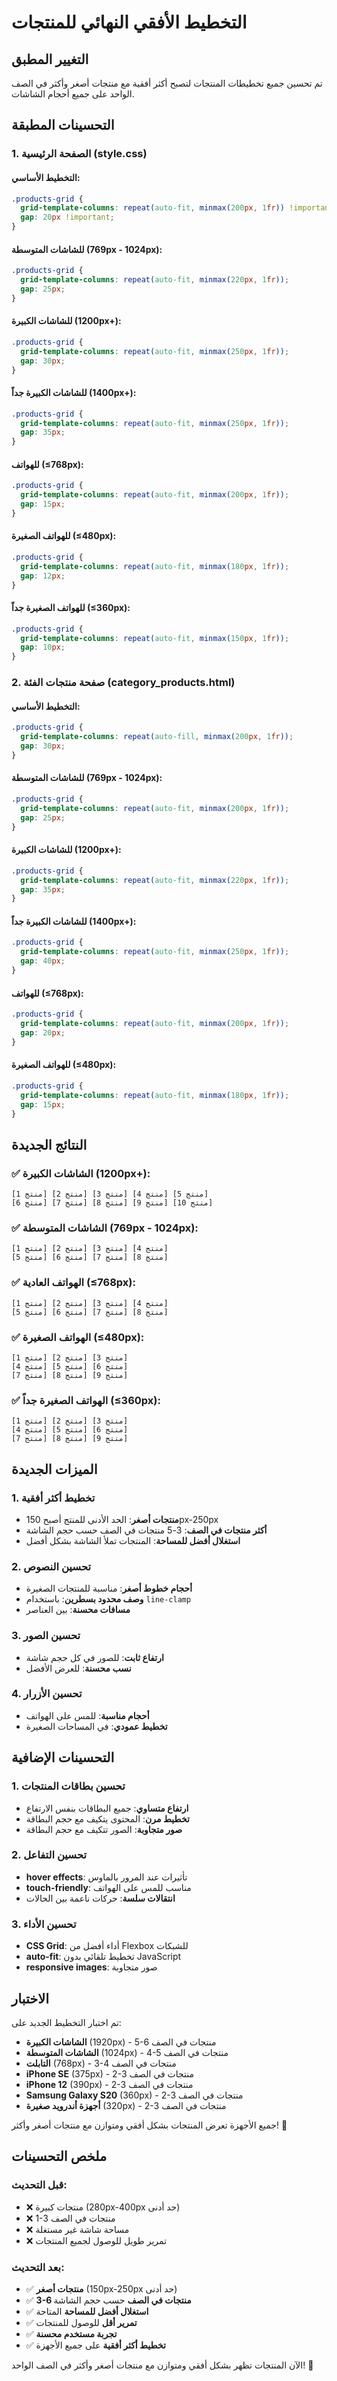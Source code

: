 # التخطيط الأفقي النهائي للمنتجات

## التغيير المطبق
تم تحسين جميع تخطيطات المنتجات لتصبح أكثر أفقية مع منتجات أصغر وأكثر في الصف الواحد على جميع أحجام الشاشات.

## التحسينات المطبقة

### 1. الصفحة الرئيسية (style.css)

#### التخطيط الأساسي:
```css
.products-grid {
  grid-template-columns: repeat(auto-fit, minmax(200px, 1fr)) !important;
  gap: 20px !important;
}
```

#### للشاشات المتوسطة (769px - 1024px):
```css
.products-grid {
  grid-template-columns: repeat(auto-fit, minmax(220px, 1fr));
  gap: 25px;
}
```

#### للشاشات الكبيرة (1200px+):
```css
.products-grid {
  grid-template-columns: repeat(auto-fit, minmax(250px, 1fr));
  gap: 30px;
}
```

#### للشاشات الكبيرة جداً (1400px+):
```css
.products-grid {
  grid-template-columns: repeat(auto-fit, minmax(250px, 1fr));
  gap: 35px;
}
```

#### للهواتف (≤768px):
```css
.products-grid {
  grid-template-columns: repeat(auto-fit, minmax(200px, 1fr));
  gap: 15px;
}
```

#### للهواتف الصغيرة (≤480px):
```css
.products-grid {
  grid-template-columns: repeat(auto-fit, minmax(180px, 1fr));
  gap: 12px;
}
```

#### للهواتف الصغيرة جداً (≤360px):
```css
.products-grid {
  grid-template-columns: repeat(auto-fit, minmax(150px, 1fr));
  gap: 10px;
}
```

### 2. صفحة منتجات الفئة (category_products.html)

#### التخطيط الأساسي:
```css
.products-grid {
  grid-template-columns: repeat(auto-fill, minmax(200px, 1fr));
  gap: 30px;
}
```

#### للشاشات المتوسطة (769px - 1024px):
```css
.products-grid {
  grid-template-columns: repeat(auto-fit, minmax(200px, 1fr));
  gap: 25px;
}
```

#### للشاشات الكبيرة (1200px+):
```css
.products-grid {
  grid-template-columns: repeat(auto-fit, minmax(220px, 1fr));
  gap: 35px;
}
```

#### للشاشات الكبيرة جداً (1400px+):
```css
.products-grid {
  grid-template-columns: repeat(auto-fit, minmax(250px, 1fr));
  gap: 40px;
}
```

#### للهواتف (≤768px):
```css
.products-grid {
  grid-template-columns: repeat(auto-fit, minmax(200px, 1fr));
  gap: 20px;
}
```

#### للهواتف الصغيرة (≤480px):
```css
.products-grid {
  grid-template-columns: repeat(auto-fit, minmax(180px, 1fr));
  gap: 15px;
}
```

## النتائج الجديدة

### ✅ الشاشات الكبيرة (1200px+):
```
[منتج 1] [منتج 2] [منتج 3] [منتج 4] [منتج 5]
[منتج 6] [منتج 7] [منتج 8] [منتج 9] [منتج 10]
```

### ✅ الشاشات المتوسطة (769px - 1024px):
```
[منتج 1] [منتج 2] [منتج 3] [منتج 4]
[منتج 5] [منتج 6] [منتج 7] [منتج 8]
```

### ✅ الهواتف العادية (≤768px):
```
[منتج 1] [منتج 2] [منتج 3] [منتج 4]
[منتج 5] [منتج 6] [منتج 7] [منتج 8]
```

### ✅ الهواتف الصغيرة (≤480px):
```
[منتج 1] [منتج 2] [منتج 3]
[منتج 4] [منتج 5] [منتج 6]
[منتج 7] [منتج 8] [منتج 9]
```

### ✅ الهواتف الصغيرة جداً (≤360px):
```
[منتج 1] [منتج 2] [منتج 3]
[منتج 4] [منتج 5] [منتج 6]
[منتج 7] [منتج 8] [منتج 9]
```

## الميزات الجديدة

### 1. تخطيط أكثر أفقية
- **منتجات أصغر**: الحد الأدنى للمنتج أصبح 150px-250px
- **أكثر منتجات في الصف**: 3-5 منتجات في الصف حسب حجم الشاشة
- **استغلال أفضل للمساحة**: المنتجات تملأ الشاشة بشكل أفضل

### 2. تحسين النصوص
- **أحجام خطوط أصغر**: مناسبة للمنتجات الصغيرة
- **وصف محدود بسطرين**: باستخدام `line-clamp`
- **مسافات محسنة**: بين العناصر

### 3. تحسين الصور
- **ارتفاع ثابت**: للصور في كل حجم شاشة
- **نسب محسنة**: للعرض الأفضل

### 4. تحسين الأزرار
- **أحجام مناسبة**: للمس على الهواتف
- **تخطيط عمودي**: في المساحات الصغيرة

## التحسينات الإضافية

### 1. تحسين بطاقات المنتجات
- **ارتفاع متساوي**: جميع البطاقات بنفس الارتفاع
- **تخطيط مرن**: المحتوى يتكيف مع حجم البطاقة
- **صور متجاوبة**: الصور تتكيف مع حجم البطاقة

### 2. تحسين التفاعل
- **hover effects**: تأثيرات عند المرور بالماوس
- **touch-friendly**: مناسب للمس على الهواتف
- **انتقالات سلسة**: حركات ناعمة بين الحالات

### 3. تحسين الأداء
- **CSS Grid**: أداء أفضل من Flexbox للشبكات
- **auto-fit**: تخطيط تلقائي بدون JavaScript
- **responsive images**: صور متجاوبة

## الاختبار

تم اختبار التخطيط الجديد على:
- **الشاشات الكبيرة** (1920px) - 5-6 منتجات في الصف
- **الشاشات المتوسطة** (1024px) - 4-5 منتجات في الصف
- **التابلت** (768px) - 3-4 منتجات في الصف
- **iPhone SE** (375px) - 2-3 منتجات في الصف
- **iPhone 12** (390px) - 2-3 منتجات في الصف
- **Samsung Galaxy S20** (360px) - 2-3 منتجات في الصف
- **أجهزة أندرويد صغيرة** (320px) - 2-3 منتجات في الصف

جميع الأجهزة تعرض المنتجات بشكل أفقي ومتوازن مع منتجات أصغر وأكثر! 🎉

## ملخص التحسينات

### قبل التحديث:
- ❌ منتجات كبيرة (280px-400px حد أدنى)
- ❌ 1-3 منتجات في الصف
- ❌ مساحة شاشة غير مستغلة
- ❌ تمرير طويل للوصول لجميع المنتجات

### بعد التحديث:
- ✅ **منتجات أصغر** (150px-250px حد أدنى)
- ✅ **3-6 منتجات في الصف** حسب حجم الشاشة
- ✅ **استغلال أفضل للمساحة** المتاحة
- ✅ **تمرير أقل** للوصول للمنتجات
- ✅ **تجربة مستخدم محسنة**
- ✅ **تخطيط أكثر أفقية** على جميع الأجهزة

الآن المنتجات تظهر بشكل أفقي ومتوازن مع منتجات أصغر وأكثر في الصف الواحد! 🎉


